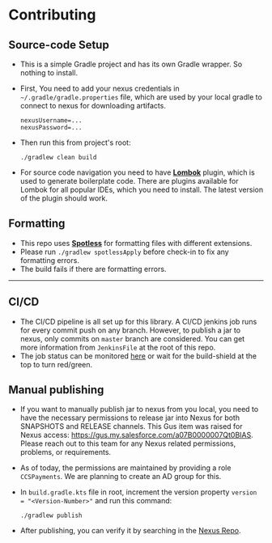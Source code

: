 # Contributing

## Source-code Setup

- This is a simple Gradle project and has its own Gradle wrapper. So nothing to install.
- First, You need to add your nexus credentials in `~/.gradle/gradle.properties` file, which are used by your local
  gradle to connect to nexus for downloading artifacts.

  ```properties
  nexusUsername=...
  nexusPassword=...
  ```

- Then run this from project's root:

  ```shell
  ./gradlew clean build
  ```

- For source code navigation you need to have [**Lombok**](https://projectlombok.org/) plugin, which is used to generate
  boilerplate code. There are plugins available for Lombok for all popular IDEs, which you need to install. The latest
  version of the plugin should work.

## Formatting
- This repo uses [**Spotless**](https://github.com/diffplug/spotless) for formatting files with different extensions.
- Please run `./gradlew spotlessApply` before check-in to fix any formatting errors.
- The build fails if there are formatting errors.

--------------------------------------------------------------------------------

## CI/CD

- The CI/CD pipeline is all set up for this library. A CI/CD jenkins job runs for every commit push on any branch.
  However, to publish a jar to nexus, only commits on `master` branch are considered. You can get more information
  from `JenkinsFile` at the root of this repo.
- The job status can be monitored [here](https://ccspaymentsci.dop.sfdc.net/job/validation/job/Vader/job/master/) or
  wait for the build-shield at the top to turn red/green.

## Manual publishing

- If you want to manually publish jar to nexus from you local, you need to have the necessary permissions to release jar
  into Nexus for both SNAPSHOTS and RELEASE channels. This Gus item was raised for Nexus
  access: <https://gus.my.salesforce.com/a07B0000007Qt0BIAS>. Please reach out to this team for any Nexus related
  permissions, problems, or requirements.
- As of today, the permissions are maintained by providing a role `CCSPayments`. We are planning to create an AD group
  for this.
- In `build.gradle.kts` file in root, increment the version property `version = "<Version-Number>"` and run this
  command:

  ```shell
  ./gradlew publish
  ```

- After publishing, you can verify it by searching in the [Nexus Repo](https://nexus.soma.salesforce.com/nexus/index.html#welcome).
